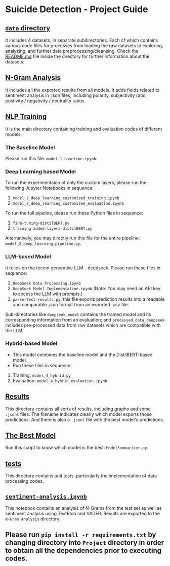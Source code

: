# Suicide Detection - Project Guide
## [`data` directory](./data/README.md)
It includes 4 datasets, in separate subdirectories. Each of which contains various code files for processes from loading the raw datasets to exploring, analyzing, and further data preprocessing/cleansing. 
Check the [README.md](./data/README.md) file inside the directory for further information about the datasets.

## [N-Gram Analysis](./N-Gram%20Analysis/)
It includes all the exported results from all models. It adds fields related to sentiment analysis in .json files, including polarity, subjectivity ratio, postivity / negativity / neutrality ratios. 

## [NLP Training](./NLP%20Training/)
It is the main directory containing training and evaluation codes of different models. 
### The Baseline Model
Please run this file: `model_1_baseline.ipynb`.
### Deep Learning based Model
To run the experimentaion of only the custom layers, please run the following Jupyter Notebooks in sequence:
1. `model_2_deep_learning_customized_training.ipynb`
2. `model_2_deep_learning_customized_evaluation.ipynb`

To run the full pipeline, please run these Python files in sequence:
1. `fine-tuning-distilBERT.py`
2. `training-added-layers-distilBERT.py`

Alternatively, you may directly run this file for the entire pipeline: `model_2_deep_learning_pipeline.py`.
### LLM-based Model
It relies on the recent generative LLM - deepseek. Please run these files in sequence:
1. `DeepSeek Data Processing.ipynb`
2. `DeepSeek Model Implementation.ipynb` (Note: You may need an API key to access the LLM with prompts.)
3. `parse-test-results.py`: this file exports prediction results into a readable and comparable .json format from an exported .csv file.

Sub-directories like `deepseek_model` contains the trained model and its corresponding information from an evaluation; and `processed_data_deepseek` includes pre-processed data from raw datasets which are compatible with the LLM. 

### Hybrid-based Model
* This model combines the baseline model and the DistilBERT-based model. 
* Run these files in sequence:
1. Training: `model_4_hybrid.py`
2. Evaluation: `model_4_hybrid_evaluation.ipynb`

## [Results](./NLP%20Training/Results/)
This directory contains all sorts of results, including graphs and some `.jsonl` files. The filename indicates clearly which model exports those predictions. And there is also a `.jsonl` file with the best model's predictions. 

## [The Best Model](./ModelSummarizer.py)
Run this script to know which model is the best: `ModelSummarizer.py`.

## [tests](./tests/)
This directory contains unit tests, particularly the implementation of data processing codes. 

## [`sentiment-analysis.ipynb`](./sentiment-analysis.ipynb)
This notebook contains an analysis of N-Grams from the test set as well as sentiment analysis using TextBlob and VADER. Results are exported to the `N-Gram Analysis` directory. 

## Please run `pip install -r requirements.txt` by changing directory into `Project` directory in order to obtain all the dependencies prior to executing codes. 
